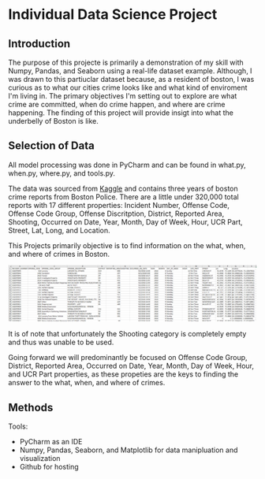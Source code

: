 # Individual Data Science Project
## Introduction
The purpose of this projecte is primarily a demonstration of my skill with Numpy, Pandas, and Seaborn using a real-life dataset example. Although, I was drawn to this partiuclar dataset because, as a resident of boston, I was curious as to what our cities crime looks like and what kind of enviroment I'm living in. The primary objectives I'm setting out to explore are what crime are committed, when do crime happen, and where are crime happening. The finding of this project will provide insigt into what the underbelly of Boston is like.

## Selection of Data
All model processing was done in PyCharm and can be found in what.py, when.py, where.py, and tools.py.

The data was sourced from [Kaggle](https://www.kaggle.com/datasets/AnalyzeBoston/crimes-in-boston) and contains three years of boston crime reports from Boston Police. There are a little under 320,000 total reports with 17 different properties: Incident Number, Offense Code, Offense Code Group, Offense Discritption, District, Reported Area, Shooting, Occurred on Date, Year, Month, Day of Week, Hour, UCR Part, Street, Lat, Long, and Location.

This Projects primarily objective is to find information on the what, when, and where of crimes in Boston. 

![](https://github.com/woodleighjATWIT/individualdatasciproject/blob/main/dataset_picture.PNG)

It is of note that unfortunately the Shooting category is completely empty and thus was unable to be used. 

Going forward we will predominantly be focused on Offense Code Group, District, Reported Area, Occurred on Date, Year, Month, Day of Week, Hour, and UCR Part properties, as these propeties are the keys to finding the answer to the what, when, and where of crimes.

## Methods
Tools:
  * PyCharm as an IDE 
  * Numpy, Pandas, Seaborn, and Matplotlib for data manipluation and visualization
  * Github for hosting 



